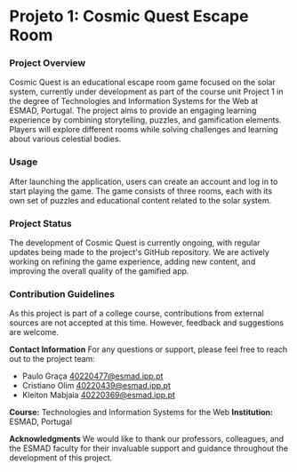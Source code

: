 # Projeto 1: Cosmic Quest Escape Room

### Project Overview

Cosmic Quest is an educational escape room game focused on the solar system, currently under development as part of the course unit Project 1 in the degree of Technologies and Information Systems for the Web at ESMAD, Portugal. The project aims to provide an engaging learning experience by combining storytelling, puzzles, and gamification elements. Players will explore different rooms while solving challenges and learning about various celestial bodies.

### Usage

After launching the application, users can create an account and log in to start playing the game. The game consists of three rooms, each with its own set of puzzles and educational content related to the solar system.

### Project Status

The development of Cosmic Quest is currently ongoing, with regular updates being made to the project's GitHub repository. We are actively working on refining the game experience, adding new content, and improving the overall quality of the gamified app.

### Contribution Guidelines

As this project is part of a college course, contributions from external sources are not accepted at this time. However, feedback and suggestions are welcome.

**Contact Information**
For any questions or support, please feel free to reach out to the project team:

- Paulo Graça	[40220477@esmad.ipp.pt](mailto:40220477@esmad.ipp.pt)
- Cristiano Olim	[40220439@esmad.ipp.pt](mailto:40220439@esmad.ipp.pt)
- Kleiton Mabjaia	[40220369@esmad.ipp.pt](mailto:40220369@esmad.ipp.pt)

**Course:** Technologies and Information Systems for the Web
**Institution:** ESMAD, Portugal

**Acknowledgments**
We would like to thank our professors, colleagues, and the ESMAD faculty for their invaluable support and guidance throughout the development of this project.
